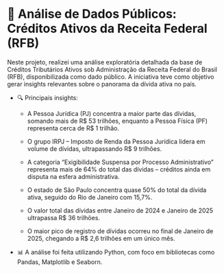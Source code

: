 # 💼 Análise de Dados Públicos: Créditos Ativos da Receita Federal (RFB)
Neste projeto, realizei uma análise exploratória detalhada da base de Créditos Tributários Ativos sob Administração da Receita Federal do Brasil (RFB), disponibilizada como dado público. A iniciativa teve como objetivo gerar insights relevantes sobre o panorama da dívida ativa no país.

* 🔍 Principais insights:
  * A Pessoa Jurídica (PJ) concentra a maior parte das dívidas, somando mais de R$ 53 trilhões, enquanto a Pessoa Física (PF) representa cerca de R$ 1 trilhão.

  * O grupo IRPJ – Imposto de Renda da Pessoa Jurídica lidera em volume de dívidas, ultrapassando R$ 9 trilhões.

  * A categoria “Exigibilidade Suspensa por Processo Administrativo” representa mais de 64% do total das dívidas – créditos ainda em disputa na esfera administrativa.

  * O estado de São Paulo concentra quase 50% do total da dívida ativa, seguido do Rio de Janeiro com 15,7%.

  * O valor total das dívidas entre Janeiro de 2024 e Janeiro de 2025 ultrapassa R$ 36 trilhões.

  * O maior pico de registro de dívidas ocorreu no final de Janeiro de 2025, chegando a R$ 2,6 trilhões em um único mês.

* 📊 A análise foi feita utilizando Python, com foco em bibliotecas como Pandas, Matplotlib e Seaborn.
